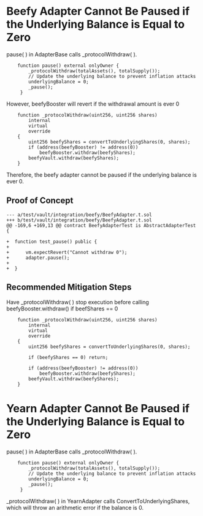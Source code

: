 # Beefy Adapter Cannot Be Paused if the Underlying Balance is Equal to Zero

pause( ) in AdapterBase calls _protocolWithdraw( ).  

        function pause() external onlyOwner {
            _protocolWithdraw(totalAssets(), totalSupply());
            // Update the underlying balance to prevent inflation attacks
            underlyingBalance = 0;
            _pause();
         }

However, beefyBooster will revert if the withdrawal amount is ever 0

        function _protocolWithdraw(uint256, uint256 shares)
            internal
            virtual
            override
        {
            uint256 beefyShares = convertToUnderlyingShares(0, shares);
            if (address(beefyBooster) != address(0))
                beefyBooster.withdraw(beefyShares);
            beefyVault.withdraw(beefyShares);
        }

Therefore, the beefy adapter cannot be paused if the underlying balance is ever 0.

## Proof of Concept

    --- a/test/vault/integration/beefy/BeefyAdapter.t.sol
    +++ b/test/vault/integration/beefy/BeefyAdapter.t.sol
    @@ -169,6 +169,13 @@ contract BeefyAdapterTest is AbstractAdapterTest {
 
    +  function test_pause() public {
    +
    +      vm.expectRevert("Cannot withdraw 0");
    +      adapter.pause();
    +
    +  }

## Recommended Mitigation Steps

Have _protocolWithdraw( ) stop execution before calling beefyBooster.withdraw() if beefShares == 0 

        function _protocolWithdraw(uint256, uint256 shares)
            internal
            virtual
            override
        {
            uint256 beefyShares = convertToUnderlyingShares(0, shares);

            if (beefyShares == 0) return;

            if (address(beefyBooster) != address(0))
                beefyBooster.withdraw(beefyShares);
            beefyVault.withdraw(beefyShares);
        }

# Yearn Adapter Cannot Be Paused if the Underlying Balance is Equal to Zero

pause( ) in AdapterBase calls _protocolWithdraw( ).  

        function pause() external onlyOwner {
            _protocolWithdraw(totalAssets(), totalSupply());
            // Update the underlying balance to prevent inflation attacks
            underlyingBalance = 0;
            _pause();
         }

_protocolWithdraw( ) in YearnAdapter calls ConvertToUnderlyingShares, which will throw an arithmetic error if the balance is 0.  
